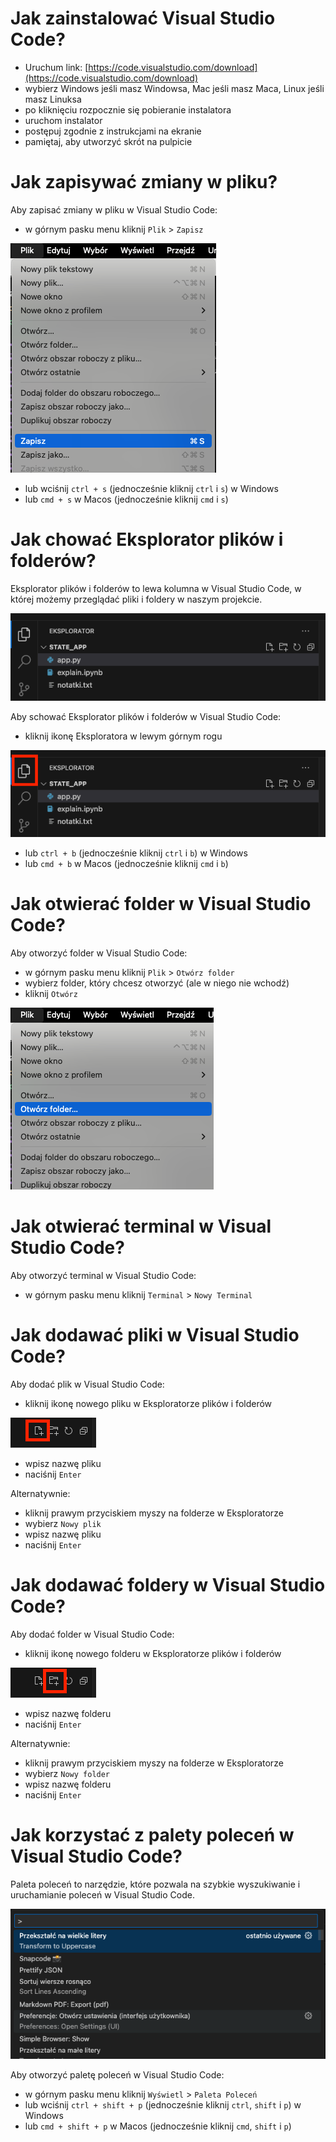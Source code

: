 
# Jak zainstalować Visual Studio Code?

* Uruchum link: [https://code.visualstudio.com/download](https://code.visualstudio.com/download)
* wybierz Windows jeśli masz Windowsa, Mac jeśli masz Maca, Linux jeśli masz Linuksa
* po kliknięciu rozpocznie się pobieranie instalatora
* uruchom instalator
* postępuj zgodnie z instrukcjami na ekranie
* pamiętaj, aby utworzyć skrót na pulpicie

# Jak zapisywać zmiany w pliku?

Aby zapisać zmiany w pliku w Visual Studio Code:

* w górnym pasku menu kliknij `Plik` > `Zapisz`

![](./assets/vscode__save.png)

* lub wciśnij `ctrl + s` (jednocześnie kliknij `ctrl` i `s`) w Windows
* lub `cmd + s` w Macos (jednocześnie kliknij `cmd` i `s`)


# Jak chować Eksplorator plików i folderów?

Eksplorator plików i folderów to lewa kolumna w Visual Studio Code, w której możemy przeglądać pliki i foldery w naszym projekcie.

![](./assets/vscode__explorer.png)

Aby schować Eksplorator plików i folderów w Visual Studio Code:

* kliknij ikonę Eksploratora w lewym górnym rogu

![](./assets/vscode__hiding_explorer.png)

* lub `ctrl + b` (jednocześnie kliknij `ctrl` i `b`) w Windows
* lub `cmd + b` w Macos (jednocześnie kliknij `cmd` i `b`)

# Jak otwierać folder w Visual Studio Code?

Aby otworzyć folder w Visual Studio Code:

* w górnym pasku menu kliknij `Plik` > `Otwórz folder`
* wybierz folder, który chcesz otworzyć (ale w niego nie wchodź)
* kliknij `Otwórz`

![](./assets/vscode__open_folder.png)

# Jak otwierać terminal w Visual Studio Code?

Aby otworzyć terminal w Visual Studio Code:

* w górnym pasku menu kliknij `Terminal` > `Nowy Terminal`

# Jak dodawać pliki w Visual Studio Code?

Aby dodać plik w Visual Studio Code:

* kliknij ikonę nowego pliku w Eksploratorze plików i folderów

![](./assets/vscode__explorer_new_file.png)

* wpisz nazwę pliku
* naciśnij `Enter`

Alternatywnie:

* kliknij prawym przyciskiem myszy na folderze w Eksploratorze
* wybierz `Nowy plik`
* wpisz nazwę pliku
* naciśnij `Enter`

# Jak dodawać foldery w Visual Studio Code?

Aby dodać folder w Visual Studio Code:

* kliknij ikonę nowego folderu w Eksploratorze plików i folderów

![](./assets/vscode__explorer_new_folder.png)

* wpisz nazwę folderu
* naciśnij `Enter`

Alternatywnie:

* kliknij prawym przyciskiem myszy na folderze w Eksploratorze
* wybierz `Nowy folder`
* wpisz nazwę folderu
* naciśnij `Enter`

# Jak korzystać z palety poleceń w Visual Studio Code?

Paleta poleceń to narzędzie, które pozwala na szybkie wyszukiwanie i uruchamianie poleceń w Visual Studio Code.

![](./assets/vscode__command_palette.png)

Aby otworzyć paletę poleceń w Visual Studio Code:

* w górnym pasku menu kliknij `Wyświetl` > `Paleta Poleceń`
* lub wciśnij `ctrl + shift + p` (jednocześnie kliknij `ctrl`, `shift` i `p`) w Windows
* lub `cmd + shift + p` w Macos (jednocześnie kliknij `cmd`, `shift` i `p`)
